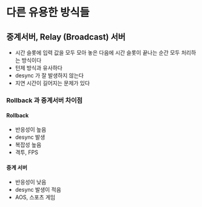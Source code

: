 # 다른 유용한 방식들

## 중계서버, Relay (Broadcast) 서버

- 시간 슬롯에 입력 값을 모두 모아 놓은 다음에 시간 슬롯이 끝나는 순간 모두 처리하는 방식이다
- 턴제 방식과 유사하다
- desync 가 잘 발생하지 않는다
- 지연 시간이 길어지는 문제가 있다

### Rollback 과 중계서버 차이점

#### Rollback

- 반응성이 높음
- desync 발생
- 복잡성 높음
- 격투, FPS

#### 중계 서버

- 반응성이 낮음
- desync 발생이 적음
- AOS, 스포츠 게임
